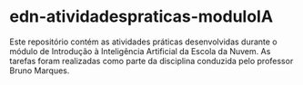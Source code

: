 # edn-atividadespraticas-moduloIA
Este repositório contém as atividades práticas desenvolvidas durante o módulo de Introdução à Inteligência Artificial da Escola da Nuvem. As tarefas foram realizadas como parte da disciplina conduzida pelo professor Bruno Marques.
